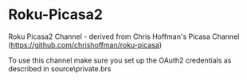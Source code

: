 # Roku-Picasa2
Roku Picasa2 Channel - derived from Chris Hoffman's Picasa Channel (https://github.com/chrishoffman/roku-picasa)

To use this channel make sure you set up the OAuth2 credentials as described in source\private.brs